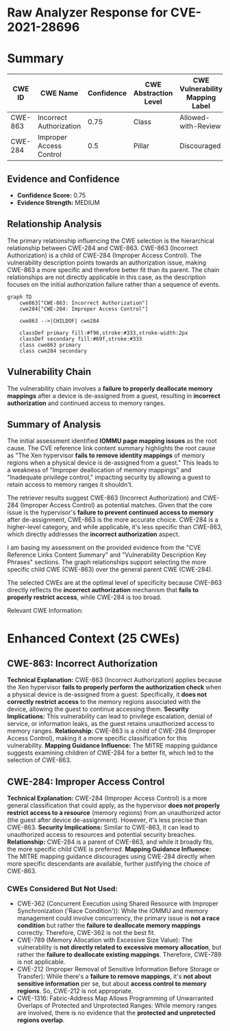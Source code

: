 # Raw Analyzer Response for CVE-2021-28696

# Summary
| CWE ID  | CWE Name | Confidence | CWE Abstraction Level | CWE Vulnerability Mapping Label | CWE-Vulnerability Mapping Notes |
|-----------------|-------------------------------------------------------------------------------------------------|------------|-------------------------|------------------------------------|-----------------------------------|
| CWE-863 | Incorrect Authorization | 0.75 | Class | Allowed-with-Review | Primary CWE |
| CWE-284 | Improper Access Control | 0.5 | Pillar | Discouraged | Secondary Candidate |

## Evidence and Confidence

*   **Confidence Score:** 0.75
*   **Evidence Strength:** MEDIUM

## Relationship Analysis
The primary relationship influencing the CWE selection is the hierarchical relationship between CWE-284 and CWE-863. CWE-863 (Incorrect Authorization) is a child of CWE-284 (Improper Access Control). The vulnerability description points towards an authorization issue, making CWE-863 a more specific and therefore better fit than its parent. The chain relationships are not directly applicable in this case, as the description focuses on the initial authorization failure rather than a sequence of events.

```mermaid
graph TD
    cwe863["CWE-863: Incorrect Authorization"]
    cwe284["CWE-284: Improper Access Control"]

    cwe863 -->|CHILDOF| cwe284

    classDef primary fill:#f96,stroke:#333,stroke-width:2px
    classDef secondary fill:#69f,stroke:#333
    class cwe863 primary
    class cwe284 secondary
```

## Vulnerability Chain
The vulnerability chain involves a **failure to properly deallocate memory mappings** after a device is de-assigned from a guest, resulting in **incorrect authorization** and continued access to memory ranges.

## Summary of Analysis
The initial assessment identified **IOMMU page mapping issues** as the root cause. The CVE reference link content summary highlights the root cause as "The Xen hypervisor **fails to remove identity mappings** of memory regions when a physical device is de-assigned from a guest." This leads to a weakness of "Improper deallocation of memory mappings" and "Inadequate privilege control," impacting security by allowing a guest to retain access to memory ranges it shouldn't.

The retriever results suggest CWE-863 (Incorrect Authorization) and CWE-284 (Improper Access Control) as potential matches. Given that the core issue is the hypervisor's **failure to prevent continued access to memory** after de-assignment, CWE-863 is the more accurate choice. CWE-284 is a higher-level category, and while applicable, it's less specific than CWE-863, which directly addresses the **incorrect authorization** aspect.

I am basing my assessment on the provided evidence from the "CVE Reference Links Content Summary" and "Vulnerability Description Key Phrases" sections. The graph relationships support selecting the more specific child CWE (CWE-863) over the general parent CWE (CWE-284).

The selected CWEs are at the optimal level of specificity because CWE-863 directly reflects the **incorrect authorization** mechanism that **fails to properly restrict access**, while CWE-284 is too broad.

Relevant CWE Information:

# Enhanced Context (25 CWEs)

## CWE-863: Incorrect Authorization
**Technical Explanation:** CWE-863 (Incorrect Authorization) applies because the Xen hypervisor **fails to properly perform the authorization check** when a physical device is de-assigned from a guest. Specifically, it **does not correctly restrict access** to the memory regions associated with the device, allowing the guest to continue accessing them.
**Security Implications:** This vulnerability can lead to privilege escalation, denial of service, or information leaks, as the guest retains unauthorized access to memory ranges.
**Relationship:** CWE-863 is a child of CWE-284 (Improper Access Control), making it a more specific classification for this vulnerability.
**Mapping Guidance Influence:** The MITRE mapping guidance suggests examining children of CWE-284 for a better fit, which led to the selection of CWE-863.

## CWE-284: Improper Access Control
**Technical Explanation:** CWE-284 (Improper Access Control) is a more general classification that could apply, as the hypervisor **does not properly restrict access to a resource** (memory regions) from an unauthorized actor (the guest after device de-assignment). However, it's less precise than CWE-863.
**Security Implications:** Similar to CWE-863, it can lead to unauthorized access to resources and potential security breaches.
**Relationship:** CWE-284 is a parent of CWE-863, and while it broadly fits, the more specific child CWE is preferred.
**Mapping Guidance Influence:** The MITRE mapping guidance discourages using CWE-284 directly when more specific descendants are available, further justifying the choice of CWE-863.

### CWEs Considered But Not Used:

*   CWE-362 (Concurrent Execution using Shared Resource with Improper Synchronization ('Race Condition')): While the IOMMU and memory management could involve concurrency, the primary issue is **not a race condition** but rather the **failure to deallocate memory mappings** correctly. Therefore, CWE-362 is not the best fit.
*   CWE-789 (Memory Allocation with Excessive Size Value): The vulnerability is **not directly related to excessive memory allocation**, but rather the **failure to deallocate existing mappings**. Therefore, CWE-789 is not applicable.
*   CWE-212 (Improper Removal of Sensitive Information Before Storage or Transfer): While there's a **failure to remove mappings**, it's **not about sensitive information** per se, but about **access control to memory regions**. So, CWE-212 is not appropriate.
*   CWE-1316: Fabric-Address Map Allows Programming of Unwarranted Overlaps of Protected and Unprotected Ranges: While memory ranges are involved, there is no evidence that the **protected and unprotected regions overlap**.